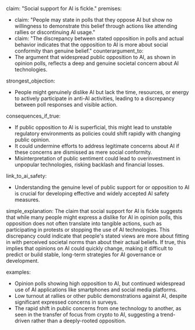 claim: "Social support for AI is fickle."
premises:
  - claim: "People may state in polls that they oppose AI but show no willingness to demonstrate this belief through actions like attending rallies or discontinuing AI usage."
  - claim: "The discrepancy between stated opposition in polls and actual behavior indicates that the opposition to AI is more about social conformity than genuine belief."
counterargument_to:
  - The argument that widespread public opposition to AI, as shown in opinion polls, reflects a deep and genuine societal concern about AI technologies.

strongest_objection:
  - People might genuinely dislike AI but lack the time, resources, or energy to actively participate in anti-AI activities, leading to a discrepancy between poll responses and visible action.

consequences_if_true:
  - If public opposition to AI is superficial, this might lead to unstable regulatory environments as policies could shift rapidly with changing public opinion.
  - It could undermine efforts to address legitimate concerns about AI if these concerns are dismissed as mere social conformity.
  - Misinterpretation of public sentiment could lead to overinvestment in unpopular technologies, risking backlash and financial losses.

link_to_ai_safety:
  - Understanding the genuine level of public support for or opposition to AI is crucial for developing effective and widely accepted AI safety measures.

simple_explanation:
  The claim that social support for AI is fickle suggests that while many people might express a dislike for AI in opinion polls, this opposition does not often translate into tangible actions, such as participating in protests or stopping the use of AI technologies. This discrepancy could indicate that people's stated views are more about fitting in with perceived societal norms than about their actual beliefs. If true, this implies that opinions on AI could quickly change, making it difficult to predict or build stable, long-term strategies for AI governance or development.

examples:
  - Opinion polls showing high opposition to AI, but continued widespread use of AI applications like smartphones and social media platforms.
  - Low turnout at rallies or other public demonstrations against AI, despite significant expressed concerns in surveys.
  - The rapid shift in public concerns from one technology to another, as seen in the transfer of focus from crypto to AI, suggesting a trend-driven rather than a deeply-rooted opposition.